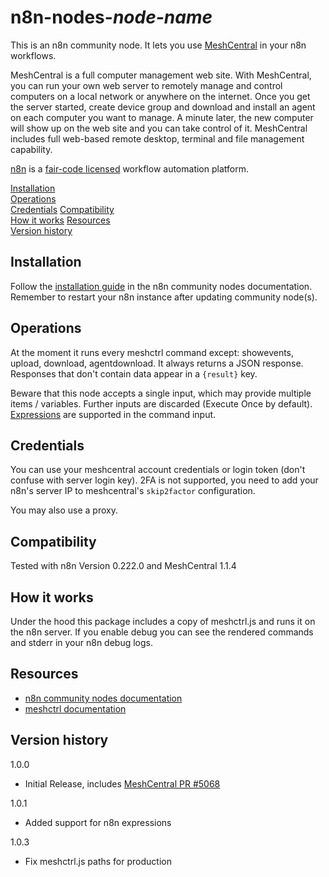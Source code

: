 # n8n-nodes-_node-name_

This is an n8n community node. It lets you use [MeshCentral](https://github.com/Ylianst/MeshCentral) in your n8n workflows.

MeshCentral is a full computer management web site. With MeshCentral, you can run your own web server to remotely manage and control computers on a local network or anywhere on the internet. Once you get the server started, create device group and download and install an agent on each computer you want to manage. A minute later, the new computer will show up on the web site and you can take control of it. MeshCentral includes full web-based remote desktop, terminal and file management capability.

[n8n](https://n8n.io/) is a [fair-code licensed](https://docs.n8n.io/reference/license/) workflow automation platform.

[Installation](#installation)  
[Operations](#operations)  
[Credentials](#credentials)
[Compatibility](#compatibility)  
[How it works](#how-it-works)
[Resources](#resources)  
[Version history](#version-history)

## Installation

Follow the [installation guide](https://docs.n8n.io/integrations/community-nodes/installation/) in the n8n community nodes documentation. Remember to restart your n8n instance after updating community node(s).

## Operations

At the moment it runs every meshctrl command except: showevents, upload, download, agentdownload. It always returns a JSON response. Responses that don't contain data appear in a `{result}` key.

Beware that this node accepts a single input, which may provide multiple items / variables. Further inputs are discarded (Execute Once by default). [Expressions](https://docs.n8n.io/code-examples/expressions/) are supported in the command input.

## Credentials

You can use your meshcentral account credentials or login token (don't confuse with server login key). 2FA is not supported, you need to add your n8n's server IP to meshcentral's `skip2factor` configuration.

You may also use a proxy.

## Compatibility

Tested with n8n Version 0.222.0 and MeshCentral 1.1.4

## How it works

Under the hood this package includes a copy of meshctrl.js and runs it on the n8n server. If you enable debug you can see the rendered commands and stderr in your n8n debug logs.

## Resources

* [n8n community nodes documentation](https://docs.n8n.io/integrations/community-nodes/)
* [meshctrl documentation](https://ylianst.github.io/MeshCentral/meshctrl/)

## Version history

1.0.0

- Initial Release, includes [MeshCentral PR #5068](https://github.com/Ylianst/MeshCentral/pull/5068)

1.0.1

- Added support for n8n expressions

1.0.3

- Fix meshctrl.js paths for production